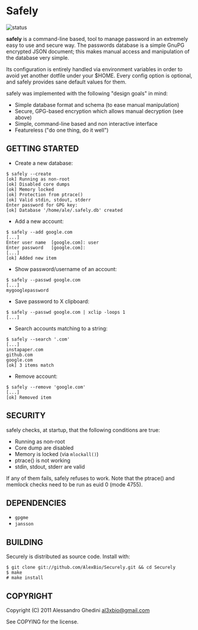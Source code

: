 Safely
======

![status](http://stillmaintained.com/AlexBio/Safely.png)

**safely** is a command-line based, tool to manage password in an extremely
easy to use and secure way. The passwords database is a simple GnuPG encrypted
JSON document; this makes manual access and manipulation of the database very
simple.

Its configuration is entirely handled via environment variables in order
to avoid yet another dotfile under your $HOME. Every config option is optional,
and safely provides sane default values for them.

safely was implemented with the following "design goals" in mind:

 * Simple database format and schema (to ease manual manipulation)
 * Secure, GPG-based encryption which allows manual decryption (see above)
 * Simple, command-line based and non interactive interface
 * Featureless ("do one thing, do it well")

## GETTING STARTED

 * Create a new database:

~~~~
$ safely --create
[ok] Running as non-root
[ok] Disabled core dumps
[ok] Memory locked
[ok] Protection from ptrace()
[ok] Valid stdin, stdout, stderr
Enter password for GPG key:
[ok] Database '/home/ale/.safely.db' created
~~~~

 * Add a new account:

~~~~
$ safely --add google.com
[...]
Enter user name  [google.com]: user
Enter password   [google.com]:
[...]
[ok] Added new item
~~~~

 * Show password/username of an account:

~~~~
$ safely --passwd google.com
[...]
mygooglepassword
~~~~

 * Save password to X clipboard:

~~~~
$ safely --passwd google.com | xclip -loops 1
[...]
~~~~

 * Search accounts matching to a string:

~~~~
$ safely --search '.com'
[...]
instapaper.com
github.com
google.com
[ok] 3 items match
~~~~

 * Remove account:

~~~~
$ safely --remove 'google.com'
[...]
[ok] Removed item
~~~~

## SECURITY

safely checks, at startup, that the following conditions are true:

 * Running as non-root
 * Core dump are disabled
 * Memory is locked (via `mlockall()`)
 * ptrace() is not working
 * stdin, stdout, stderr are valid

If any of them fails, safely refuses to work. Note that the ptrace() and memlock
checks need to be run as euid 0 (mode 4755).

## DEPENDENCIES

 * `gpgme`
 * `jansson`

## BUILDING

Securely is distributed as source code. Install with:

~~~~
$ git clone git://github.com/AlexBio/Securely.git && cd Securely
$ make
# make install
~~~~

## COPYRIGHT

Copyright (C) 2011 Alessandro Ghedini <al3xbio@gmail.com>

See COPYING for the license.
